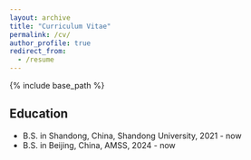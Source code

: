```yaml
---
layout: archive
title: "Curriculum Vitae"
permalink: /cv/
author_profile: true
redirect_from:
  - /resume
---
```


{% include base_path %}

Education
------
* B.S. in Shandong, China, Shandong University, 2021 - now
* B.S. in Beijing, China, AMSS, 2024 - now



